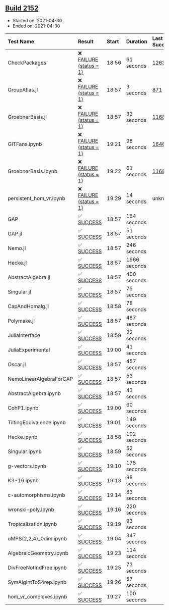 ## [Build 2152](https://oscarci.mathematik.uni-kl.de/job/oscar-stable/2152/)

* Started on: 2021-04-30
* Ended on: 2021-04-30

| Test Name    | Result | Start | Duration | Last Success | First Failure |
|:-------------|:-------|:------|:---------|:-------------|:--------------|
| CheckPackages | ❌ [FAILURE (status = 1)](https://oscarci.mathematik.uni-kl.de/job/oscar-stable/2152/artifact/logs/build-2152/CheckPackages.log) | 18:56 | 61 seconds | [1263](https://oscarci.mathematik.uni-kl.de/job/oscar-stable/1263/) | [1264](https://oscarci.mathematik.uni-kl.de/job/oscar-stable/1264/) |
| GroupAtlas.jl | ❌ [FAILURE (status = 1)](https://oscarci.mathematik.uni-kl.de/job/oscar-stable/2152/artifact/logs/build-2152/GroupAtlas.jl.log) | 18:57 | 3 seconds | [871](https://oscarci.mathematik.uni-kl.de/job/oscar-stable/871/) | [872](https://oscarci.mathematik.uni-kl.de/job/oscar-stable/872/) |
| GroebnerBasis.jl | ❌ [FAILURE (status = 1)](https://oscarci.mathematik.uni-kl.de/job/oscar-stable/2152/artifact/logs/build-2152/GroebnerBasis.jl.log) | 18:57 | 32 seconds | [1168](https://oscarci.mathematik.uni-kl.de/job/oscar-stable/1168/) | [1169](https://oscarci.mathematik.uni-kl.de/job/oscar-stable/1169/) |
| GITFans.ipynb | ❌ [FAILURE (status = 1)](https://oscarci.mathematik.uni-kl.de/job/oscar-stable/2152/artifact/logs/build-2152/GITFans.ipynb.log) | 19:21 | 98 seconds | [1646](https://oscarci.mathematik.uni-kl.de/job/oscar-stable/1646/) | [1647](https://oscarci.mathematik.uni-kl.de/job/oscar-stable/1647/) |
| GroebnerBasis.ipynb | ❌ [FAILURE (status = 1)](https://oscarci.mathematik.uni-kl.de/job/oscar-stable/2152/artifact/logs/build-2152/GroebnerBasis.ipynb.log) | 19:22 | 61 seconds | [1168](https://oscarci.mathematik.uni-kl.de/job/oscar-stable/1168/) | [1169](https://oscarci.mathematik.uni-kl.de/job/oscar-stable/1169/) |
| persistent_hom_vr.ipynb | ❌ [FAILURE (status = 1)](https://oscarci.mathematik.uni-kl.de/job/oscar-stable/2152/artifact/logs/build-2152/persistent_hom_vr.ipynb.log) | 19:29 | 14 seconds | unknown | unknown |
| GAP | ✅ [SUCCESS](https://oscarci.mathematik.uni-kl.de/job/oscar-stable/2152/artifact/logs/build-2152/GAP.log) | 18:57 | 164 seconds |  |  |
| GAP.jl | ✅ [SUCCESS](https://oscarci.mathematik.uni-kl.de/job/oscar-stable/2152/artifact/logs/build-2152/GAP.jl.log) | 18:57 | 51 seconds |  |  |
| Nemo.jl | ✅ [SUCCESS](https://oscarci.mathematik.uni-kl.de/job/oscar-stable/2152/artifact/logs/build-2152/Nemo.jl.log) | 18:57 | 246 seconds |  |  |
| Hecke.jl | ✅ [SUCCESS](https://oscarci.mathematik.uni-kl.de/job/oscar-stable/2152/artifact/logs/build-2152/Hecke.jl.log) | 18:57 | 1966 seconds |  |  |
| AbstractAlgebra.jl | ✅ [SUCCESS](https://oscarci.mathematik.uni-kl.de/job/oscar-stable/2152/artifact/logs/build-2152/AbstractAlgebra.jl.log) | 18:57 | 400 seconds |  |  |
| Singular.jl | ✅ [SUCCESS](https://oscarci.mathematik.uni-kl.de/job/oscar-stable/2152/artifact/logs/build-2152/Singular.jl.log) | 18:57 | 75 seconds |  |  |
| CapAndHomalg.jl | ✅ [SUCCESS](https://oscarci.mathematik.uni-kl.de/job/oscar-stable/2152/artifact/logs/build-2152/CapAndHomalg.jl.log) | 18:58 | 78 seconds |  |  |
| Polymake.jl | ✅ [SUCCESS](https://oscarci.mathematik.uni-kl.de/job/oscar-stable/2152/artifact/logs/build-2152/Polymake.jl.log) | 18:57 | 487 seconds |  |  |
| JuliaInterface | ✅ [SUCCESS](https://oscarci.mathematik.uni-kl.de/job/oscar-stable/2152/artifact/logs/build-2152/JuliaInterface.log) | 18:59 | 22 seconds |  |  |
| JuliaExperimental | ✅ [SUCCESS](https://oscarci.mathematik.uni-kl.de/job/oscar-stable/2152/artifact/logs/build-2152/JuliaExperimental.log) | 19:00 | 41 seconds |  |  |
| Oscar.jl | ✅ [SUCCESS](https://oscarci.mathematik.uni-kl.de/job/oscar-stable/2152/artifact/logs/build-2152/Oscar.jl.log) | 18:57 | 457 seconds |  |  |
| NemoLinearAlgebraForCAP | ✅ [SUCCESS](https://oscarci.mathematik.uni-kl.de/job/oscar-stable/2152/artifact/logs/build-2152/NemoLinearAlgebraForCAP.log) | 18:57 | 53 seconds |  |  |
| AbstractAlgebra.ipynb | ✅ [SUCCESS](https://oscarci.mathematik.uni-kl.de/job/oscar-stable/2152/artifact/logs/build-2152/AbstractAlgebra.ipynb.log) | 18:57 | 43 seconds |  |  |
| CohP1.ipynb | ✅ [SUCCESS](https://oscarci.mathematik.uni-kl.de/job/oscar-stable/2152/artifact/logs/build-2152/CohP1.ipynb.log) | 19:00 | 60 seconds |  |  |
| TiltingEquivalence.ipynb | ✅ [SUCCESS](https://oscarci.mathematik.uni-kl.de/job/oscar-stable/2152/artifact/logs/build-2152/TiltingEquivalence.ipynb.log) | 19:01 | 149 seconds |  |  |
| Hecke.ipynb | ✅ [SUCCESS](https://oscarci.mathematik.uni-kl.de/job/oscar-stable/2152/artifact/logs/build-2152/Hecke.ipynb.log) | 18:58 | 102 seconds |  |  |
| Singular.ipynb | ✅ [SUCCESS](https://oscarci.mathematik.uni-kl.de/job/oscar-stable/2152/artifact/logs/build-2152/Singular.ipynb.log) | 18:59 | 52 seconds |  |  |
| g-vectors.ipynb | ✅ [SUCCESS](https://oscarci.mathematik.uni-kl.de/job/oscar-stable/2152/artifact/logs/build-2152/g-vectors.ipynb.log) | 19:10 | 175 seconds |  |  |
| K3-16.ipynb | ✅ [SUCCESS](https://oscarci.mathematik.uni-kl.de/job/oscar-stable/2152/artifact/logs/build-2152/K3-16.ipynb.log) | 19:13 | 98 seconds |  |  |
| c-automorphisms.ipynb | ✅ [SUCCESS](https://oscarci.mathematik.uni-kl.de/job/oscar-stable/2152/artifact/logs/build-2152/c-automorphisms.ipynb.log) | 19:14 | 83 seconds |  |  |
| wronski-poly.ipynb | ✅ [SUCCESS](https://oscarci.mathematik.uni-kl.de/job/oscar-stable/2152/artifact/logs/build-2152/wronski-poly.ipynb.log) | 19:16 | 220 seconds |  |  |
| Tropicalization.ipynb | ✅ [SUCCESS](https://oscarci.mathematik.uni-kl.de/job/oscar-stable/2152/artifact/logs/build-2152/Tropicalization.ipynb.log) | 19:19 | 93 seconds |  |  |
| uMPS(2,2,4)_0dim.ipynb | ✅ [SUCCESS](https://oscarci.mathematik.uni-kl.de/job/oscar-stable/2152/artifact/logs/build-2152/uMPS-2-2-4-_0dim.ipynb.log) | 19:04 | 347 seconds |  |  |
| AlgebraicGeometry.ipynb | ✅ [SUCCESS](https://oscarci.mathematik.uni-kl.de/job/oscar-stable/2152/artifact/logs/build-2152/AlgebraicGeometry.ipynb.log) | 19:23 | 114 seconds |  |  |
| DivFreeNotIndFree.ipynb | ✅ [SUCCESS](https://oscarci.mathematik.uni-kl.de/job/oscar-stable/2152/artifact/logs/build-2152/DivFreeNotIndFree.ipynb.log) | 19:25 | 73 seconds |  |  |
| SymAlgIntToS4rep.ipynb | ✅ [SUCCESS](https://oscarci.mathematik.uni-kl.de/job/oscar-stable/2152/artifact/logs/build-2152/SymAlgIntToS4rep.ipynb.log) | 19:26 | 57 seconds |  |  |
| hom_vr_complexes.ipynb | ✅ [SUCCESS](https://oscarci.mathematik.uni-kl.de/job/oscar-stable/2152/artifact/logs/build-2152/hom_vr_complexes.ipynb.log) | 19:27 | 100 seconds |  |  |
